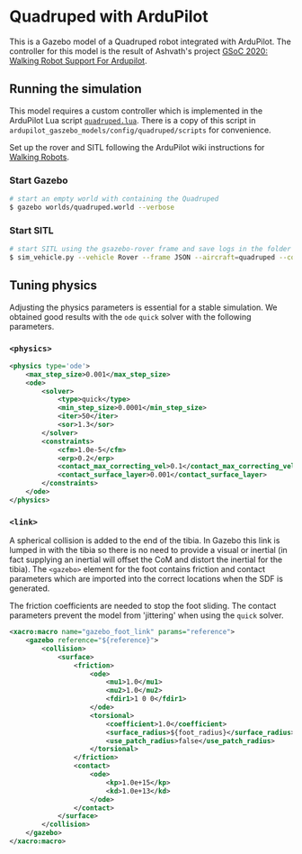 # Quadruped with ArduPilot

This is a Gazebo model of a Quadruped robot integrated with ArduPilot.
The controller for this model is the result of Ashvath's project
[GSoC 2020: Walking Robot Support For Ardupilot](https://discuss.ardupilot.org/t/gsoc-2020-walking-robot-support-for-ardupilot/57080).

## Running the simulation

This model requires a custom controller which is implemented in the ArduPilot Lua script
[`quadruped.lua`](https://github.com/ArduPilot/ardupilot/blob/master/libraries/AP_Scripting/examples/quadruped.lua). There is a copy of this script in `ardupilot_gaszebo_models/config/quadruped/scripts`
for convenience.

Set up the rover and SITL following the ArduPilot wiki instructions for [Walking Robots](https://ardupilot.org/rover/docs/walking-robots.html).


### Start Gazebo

```bash
# start an empty world with containing the Quadruped
$ gazebo worlds/quadruped.world --verbose 
```

### Start SITL

```bash
# start SITL using the gsazebo-rover frame and save logs in the folder ./quadruped
$ sim_vehicle.py --vehicle Rover --frame JSON --aircraft=quadruped --console --map
```

## Tuning physics

Adjusting the physics parameters is essential for a stable simulation. We obtained
good results with the `ode` `quick` solver with the following parameters.

### `<physics>`

```xml
<physics type='ode'>
    <max_step_size>0.001</max_step_size>
    <ode>
        <solver>
            <type>quick</type>
            <min_step_size>0.0001</min_step_size>
            <iter>50</iter>
            <sor>1.3</sor>
        </solver>
        <constraints>
            <cfm>1.0e-5</cfm>
            <erp>0.2</erp>
            <contact_max_correcting_vel>0.1</contact_max_correcting_vel>
            <contact_surface_layer>0.001</contact_surface_layer>
        </constraints>
    </ode>
</physics>
```

### `<link>`

A spherical collision is added to the end of the tibia. In Gazebo this
link is lumped in with the tibia so there is no need to provide a
visual or inertial (in fact supplying an inertial will offset the CoM
and distort the inertial for the tibia). The `<gazebo>` element for
the foot contains friction and contact parameters which are imported
into the correct locations when the SDF is generated.

The friction coefficients are needed to stop the foot sliding.
The contact parameters prevent the model from 'jittering' when using
the `quick` solver.

```xml
<xacro:macro name="gazebo_foot_link" params="reference">
    <gazebo reference="${reference}">
        <collision>
            <surface>
                <friction>
                    <ode>
                        <mu1>1.0</mu1>
                        <mu2>1.0</mu2>
                        <fdir1>1 0 0</fdir1>
                    </ode>
                    <torsional>
                        <coefficient>1.0</coefficient>
                        <surface_radius>${foot_radius}</surface_radius>
                        <use_patch_radius>false</use_patch_radius>
                    </torsional>
                </friction>
                <contact>
                    <ode>
                        <kp>1.0e+15</kp>
                        <kd>1.0e+13</kd>
                    </ode>
                </contact>
            </surface>
        </collision>
    </gazebo>
</xacro:macro>
```



